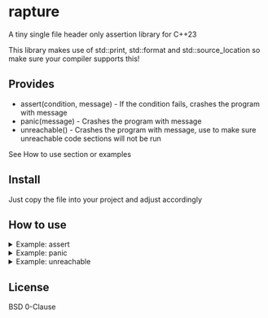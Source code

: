 # rapture

A tiny single file header only assertion library for C++23

This library makes use of std::print, std::format and std::source_location so make sure your compiler supports this!

## Provides

- assert(condition, message) - If the condition fails, crashes the program with message
- panic(message) - Crashes the program with message
- unreachable() - Crashes the program with message, use to make sure unreachable code sections will not be run

See How to use section or examples

## Install

Just copy the file into your project and adjust accordingly

## How to use

<details>
<summary>Example: assert</summary>

```cpp
int main() {
    auto a = 5;
    auto b = 7;

    // this assertion is correct -> will continue
    assert(a + b == 12, "{} + {} should be {}", a, b, 12);

    // this assertion is wrong -> hence the program will crash
    auto c = 2;
    assert(c + c == 5, "{} + {} should be {}", c, c, 5);

    return 0;
}
```

</details>

<details>
<summary>Example: panic</summary>

```cpp
int safeDiv(int a, int b) {
    if (b == 0) {
        panic("can't divide by zero");
    }

    return a / b;
}

int main() {
    std::println("{} / {} = {}", 10, 2, safeDiv(10, 2));
    std::println("{} / {} = {}", 10, 0, safeDiv(10, 0));
}
````

</details>

<details>
<summary>Example: unreachable</summary>

```cpp
enum class State {
    A,
    B,
    C // newly added
};

void print_state(State s) {
    switch (s) {
    case State::A:
        std::println("State::A");
        return;
    case State::B:
        std::println("State::B");
        return;
    default: // never added here though...
        unreachable();
    }
}

int main() {
    print_state(State::A);
    print_state(State::B);
    print_state(State::C);
}
````

</details>


## License

BSD 0-Clause
